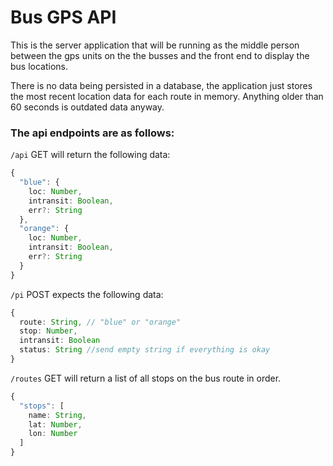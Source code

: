 # Bus GPS API

This is the server application that will be running as the middle person between the gps units on the the busses and the front end to display the bus locations.

There is no data being persisted in a database, the application just stores the most recent location data for each route in memory. Anything older than 60 seconds is outdated data anyway.

### The api endpoints are as follows:

`/api` GET will return the following data:
```typescript
{
  "blue": {
    loc: Number,
    intransit: Boolean,
    err?: String
  },
  "orange": {
    loc: Number,
    intransit: Boolean,
    err?: String
  }
}
```

`/pi` POST expects the following data:
```typescript
{
  route: String, // "blue" or "orange"
  stop: Number,
  intransit: Boolean
  status: String //send empty string if everything is okay
}
```

`/routes` GET will return a list of all stops on the bus route in order.
```typescript
{
  "stops": [
    name: String,
    lat: Number,
    lon: Number
  ]
}
```
